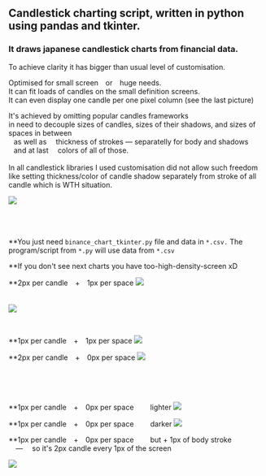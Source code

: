  ## Candlestick charting script, written in python using pandas and tkinter.


### It draws japanese candlestick charts from financial data.

To achieve clarity it has bigger than usual level  of customisation.

Optimised for small screen ⠀or ⠀huge needs.<br> It can fit loads of candles on the small definition screens. <br> It can even display one candle per one pixel column (see the last picture)

It's achieved by omitting popular candles frameworks <br> in need to decouple sizes of candles, sizes of their shadows, and sizes of spaces in between <br>⠀as well as ⠀ thickness of strokes — separatelly for body and shadows <br>⠀and at last ⠀ colors of all of those. <br> <br> In all candlestick libraries I used customisation did not allow such freedom like setting thickness/color of candle shadow separately from stroke of all candle which is WTH situation.

<img    src="210814sob062339 210807sob0808_forLineInPandas_df__number_of_candles scallerScalled_TkinterDisplayFullScreen ___PrzechwytWTrPełnoEkr.bmpPicasą_optimize=True.png"   >
<br> <br> <br> <br> 

**You just need ` binance_chart_tkinter.py ` file and data in ` *.csv. ` The program/script from ` *.py ` will use data from ` *.csv ` <br>



**If you don't see next charts you have too-high-density-screen xD

**2px per candle ⠀+⠀ 1px per space
<img    src="210807sob0808 thickness_of_the_candle=2  thickness_of_the_shadow=2  spacing_of_the_candle=1 CROP .png"   > <br> <br>  <br> 
<img    src="220411pon1464.6 cX=thickness_of_the_candle=2 space=1 sh=1.00 +stroke=0 _ ChartWykres scallerScalled TkinterDisplayFullScreen.py.xcf.png"   >

<br> 

**1px per candle ⠀+⠀ 1px per space
<img    src="210807sob0808 thickness_of_the_candle=1  thickness_of_the_shadow=1  spacing_of_the_candle=1 .png CROP .png"   >

**2px per candle ⠀+⠀ 0px per space
<img    src="220411pon1464.5 cX=thickness_of_the_candle=1 space=1 sh=1.00 +stroke=1 _ ChartWykres scallerScalled TkinterDisplayFullScreen.py.xcf.png"   >

<br> <br> <br> 

**1px per candle ⠀+⠀ 0px per space ⠀ ⠀ lighter
<img    src="210807sob0808 thickness_of_the_candle=1  thickness_of_the_shadow=1  spacing_of_the_candle=0 .png CROP .png"   >

**1px per candle ⠀+⠀ 0px per space ⠀ ⠀ darker
<img    src="220411pon1464.4 cX=thickness_of_the_candle=1 space=0 sh=1.00 +stroke=0 _ ChartWykres scallerScalled TkinterDisplayFullScreen.py.xcf.png"   >

**1px per candle ⠀+⠀ 0px per space ⠀ ⠀ but + 1px of body stroke <br> ⠀ — ⠀ so it's 2px candle every 1px of the screen

<img    src="220411pon1464.3 cX=thickness_of_the_candle=1 space=0 sh=1.00 +stroke=1 _ ChartWykres scallerScalled TkinterDisplayFullScreen.py.xcf.png"   >